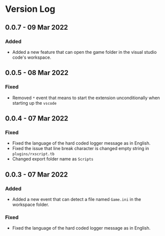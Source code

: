 # Version Log

## 0.0.7 - 09 Mar 2022

### Added

-   Added a new feature that can open the game folder in the visual studio code's workspace.

## 0.0.5 - 08 Mar 2022

### Fixed

-   Removed `*` event that means to start the extension unconditionally when starting up the `vscode`

## 0.0.4 - 07 Mar 2022

### Fixed

-   Fixed the language of the hard coded logger message as in English.
-   Fixed the issue that line break character is changed empty string in `plugins/rxscript.tb`
-   Changed export folder name as `Scripts`

## 0.0.3 - 07 Mar 2022

### Added

-   Added a new event that can detect a file named `Game.ini` in the workspace folder.

### Fixed

-   Fixed the language of the hard coded logger message as in English.
